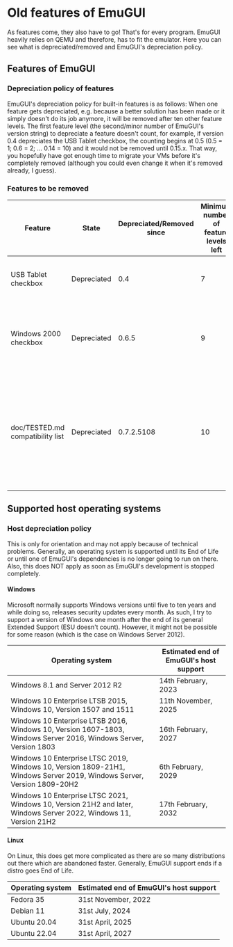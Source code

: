 # Old features of EmuGUI

As features come, they also have to go! That's for every program. EmuGUI heavily relies on QEMU and therefore, has to fit the emulator. Here you can see what is depreciated/removed and EmuGUI's depreciation policy.

## Features of EmuGUI

### Depreciation policy of features

EmuGUI's depreciation policy for built-in features is as follows: When one feature gets depreciated, e.g. because a better solution has been made or it simply doesn't do its job anymore, it will be removed after ten other feature levels. The first feature level (the second/minor number of EmuGUI's version string) to depreciate a feature doesn't count, for example, if version 0.4 depreciates the USB Tablet checkbox, the counting begins at 0.5 (0.5 = 1; 0.6 = 2; ... 0.14 = 10) and it would not be removed until 0.15.x. That way, you hopefully have got enough time to migrate your VMs before it's completely removed (although you could even change it when it's removed already, I guess).

### Features to be removed

| Feature | State | Depreciated/Removed since | Minimum number of feature levels left | Reason for depreciation |
| ------- | ----- | ------------------------- | ------------------------------------- | ----------------------- |
| USB Tablet checkbox | Depreciated | 0.4 | 7 | A combobox with more possibilities has been created |
| Windows 2000 checkbox | Depreciated | 0.6.5 | 9 | Rather prevents you from installing the OS in question than helping you |
| doc/TESTED.md compatibility list | Depreciated | 0.7.2.5108 | 10 | It's not very productive to use two versions of the same file. Please visit the EmuGUI wiki on the stable repository on Codeberg instead. |

## Supported host operating systems

### Host depreciation policy

This is only for orientation and may not apply because of technical problems. Generally, an operating system is supported until its End of Life or until one of EmuGUI's dependencies is no longer going to run on there. Also, this does NOT apply as soon as EmuGUI's development is stopped completely.

#### Windows

Microsoft normally supports Windows versions until five to ten years and while doing so, releases security updates every month. As such, I try to support a version of Windows one month after the end of its general Extended Support (ESU doesn't count). However, it might not be possible for some reason (which is the case on Windows Server 2012).

| Operating system | Estimated end of EmuGUI's host support |
| ---------------- | -------------------------------------- |
| Windows 8.1 and Server 2012 R2 | 14th February, 2023 |
| Windows 10 Enterprise LTSB 2015, Windows 10, Version 1507 and 1511 | 11th November, 2025 |
| Windows 10 Enterprise LTSB 2016, Windows 10, Version 1607-1803, Windows Server 2016, Windows Server, Version 1803 | 16th February, 2027 |
| Windows 10 Enterprise LTSC 2019, Windows 10, Version 1809-21H1, Windows Server 2019, Windows Server, Version 1809-20H2 | 6th February, 2029 |
| Windows 10 Enterprise LTSC 2021, Windows 10, Version 21H2 and later, Windows Server 2022, Windows 11, Version 21H2 | 17th February, 2032 |

#### Linux

On Linux, this does get more complicated as there are so many distributions out there which are abandoned faster. Generally, EmuGUI support ends if a distro goes End of Life.

| Operating system | Estimated end of EmuGUI's host support |
| ---------------- | -------------------------------------- |
| Fedora 35 | 31st November, 2022 |
| Debian 11 | 31st July, 2024 |
| Ubuntu 20.04 | 31st April, 2025 |
| Ubuntu 22.04 | 31st April, 2027 |